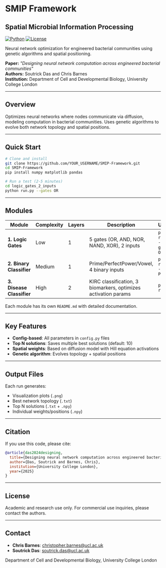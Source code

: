 # SMIP Framework
## Spatial Microbial Information Processing

[![Python](https://img.shields.io/badge/python-3.7+-blue.svg)](https://www.python.org/downloads/)
[![License](https://img.shields.io/badge/license-Academic-green.svg)](LICENSE)

Neural network optimization for engineered bacterial communities using genetic algorithms and spatial positioning.

**Paper:** *"Designing neural network computation across engineered bacterial communities"*  
**Authors:** Soutrick Das and Chris Barnes  
**Institution:** Department of Cell and Developmental Biology, University College London

---

## Overview

Optimizes neural networks where nodes communicate via diffusion, modeling computation in bacterial communities. Uses genetic algorithms to evolve both network topology and spatial positions.

---

## Quick Start

```bash
# Clone and install
git clone https://github.com/YOUR_USERNAME/SMIP-Framework.git
cd SMIP-Framework
pip install numpy matplotlib pandas

# Run a test (2-5 minutes)
cd logic_gates_2_inputs
python run.py --gates OR
```

---

## Modules

| Module | Complexity | Layers | Description | Usage |
|--------|-----------|---------|-------------|-------|
| **1. Logic Gates** | Low | 1 | 5 gates (OR, AND, NOR, NAND, XOR), 2 inputs | `python run.py --gates OR` |
| **2. Binary Classifier** | Medium | 1 | Prime/PerfectPower/Vowel, 4 binary inputs | `python run.py --ops Prime` |
| **3. Disease Classifier** | High | 2 | KIRC classification, 3 biomarkers, optimizes activation params | `python run.py` |

Each module has its own `README.md` with detailed documentation.

---

## Key Features

- **Config-based**: All parameters in `config.py` files
- **Top N solutions**: Saves multiple best solutions (default: 10)
- **Spatial weights**: Based on diffusion model with Hill equation activations
- **Genetic algorithm**: Evolves topology + spatial positions

---

## Output Files

Each run generates:
- Visualization plots (`.png`)
- Best network topology (`.txt`)
- Top N solutions (`.txt` + `.npy`)
- Individual weights/positions (`.npy`)

---

## Citation

If you use this code, please cite:

```bibtex
@article{das2024designing,
  title={Designing neural network computation across engineered bacterial communities},
  author={Das, Soutrick and Barnes, Chris},
  institution={University College London},
  year={2025}
}
```

---

## License

Academic and research use only. For commercial use inquiries, please contact the authors.

---

## Contact

- **Chris Barnes**: christopher.barnes@ucl.ac.uk  
- **Soutrick Das**: soutrick.das@ucl.ac.uk

Department of Cell and Developmental Biology, University College London
